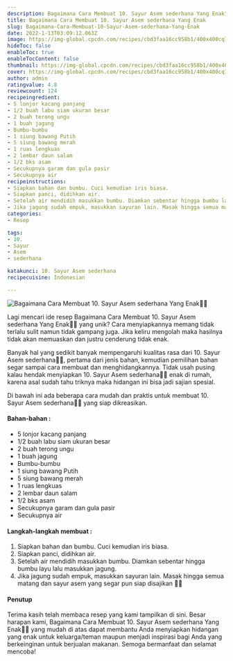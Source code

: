 ```yaml
---
description: Bagaimana Cara Membuat 10. Sayur Asem sederhana Yang Enak"
title: Bagaimana Cara Membuat 10. Sayur Asem sederhana Yang Enak
slug: Bagaimana-Cara-Membuat-10-Sayur-Asem-sederhana-Yang-Enak
date: 2022-1-13T03:09:12.063Z
image: https://img-global.cpcdn.com/recipes/cbd3faa16cc958b1/400x400cq70/photo.jpg
hideToc: false
enableToc: true
enableTocContent: false
thumbnail: https://img-global.cpcdn.com/recipes/cbd3faa16cc958b1/400x400cq70/photo.jpg
cover: https://img-global.cpcdn.com/recipes/cbd3faa16cc958b1/400x400cq70/photo.jpg
author: admin
ratingvalue: 4.8
reviewcount: 124
recipeingredient:
- 5 lonjor kacang panjang
- 1/2 buah labu siam ukuran besar
- 2 buah terong ungu
- 1 buah jagung
- Bumbu-bumbu
- 1 siung bawang Putih
- 5 siung bawang merah
- 1 ruas lengkuas
- 2 lembar daun salam
- 1/2 bks asam
- Secukupnya garam dan gula pasir
- Secukupnya air
recipeinstructions:
- Siapkan bahan dan bumbu. Cuci kemudian iris biasa.
- Siapkan panci, didihkan air.
- Setelah air mendidih masukkan bumbu. Diamkan sebentar hingga bumbu layu lalu masukkan jagung.
- Jika jagung sudah empuk, masukkan sayuran lain. Masak hingga semua matang dan sayur asem yang segar pun siap disajikan 🥰🥰
categories:
- Resep

tags:
- 10.
- Sayur
- Asem
- sederhana

katakunci: 10. Sayur Asem sederhana
recipecuisine: Indonesian

---
```


![Bagaimana Cara Membuat 10. Sayur Asem sederhana Yang Enak👩‍🍳](https://img-global.cpcdn.com/recipes/cbd3faa16cc958b1/400x400cq70/photo.jpg)

Lagi mencari ide resep Bagaimana Cara Membuat 10. Sayur Asem sederhana Yang Enak👩‍🍳 yang unik? Cara menyiapkannya memang tidak terlalu sulit namun tidak gampang juga. Jika keliru mengolah maka hasilnya tidak akan memuaskan dan justru cenderung tidak enak.

Banyak hal yang sedikit banyak mempengaruhi kualitas rasa dari 10. Sayur Asem sederhana👩‍🍳, pertama dari jenis bahan, kemudian pemilihan bahan segar sampai cara membuat dan menghidangkannya. Tidak usah pusing kalau hendak menyiapkan 10. Sayur Asem sederhana👩‍🍳 enak di rumah, karena asal sudah tahu triknya maka hidangan ini bisa jadi sajian spesial.

Di bawah ini ada beberapa cara mudah dan praktis untuk membuat 10. Sayur Asem sederhana👩‍🍳 yang siap dikreasikan.

<!--inarticleads1-->

#### Bahan-bahan :

- 5 lonjor kacang panjang
- 1/2 buah labu siam ukuran besar
- 2 buah terong ungu
- 1 buah jagung
- Bumbu-bumbu
- 1 siung bawang Putih
- 5 siung bawang merah
- 1 ruas lengkuas
- 2 lembar daun salam
- 1/2 bks asam
- Secukupnya garam dan gula pasir
- Secukupnya air

<!--inarticleads2-->

#### Langkah-langkah membuat :

1. Siapkan bahan dan bumbu. Cuci kemudian iris biasa.
1. Siapkan panci, didihkan air.
1. Setelah air mendidih masukkan bumbu. Diamkan sebentar hingga bumbu layu lalu masukkan jagung.
1. Jika jagung sudah empuk, masukkan sayuran lain. Masak hingga semua matang dan sayur asem yang segar pun siap disajikan 🥰🥰

#### Penutup

Terima kasih telah membaca resep yang kami tampilkan di sini. Besar harapan kami, Bagaimana Cara Membuat 10. Sayur Asem sederhana Yang Enak👩‍🍳 yang mudah di atas dapat membantu Anda menyiapkan hidangan yang enak untuk keluarga/teman maupun menjadi inspirasi bagi Anda yang berkeinginan untuk berjualan makanan. Semoga bermanfaat dan selamat mencoba!